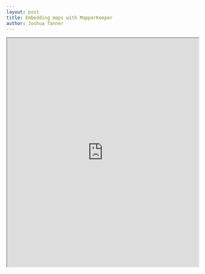 ```yaml
---
layout: post
title: Embedding maps with MapperKeeper
author: Joshua Tanner
---
```


<iframe src='https://www.mapperkeeper.com/maps/df36ae21-3bb6-4909-8b51-87d00f1c4146?mode=embed' height='600px' width='100%'></iframe>
